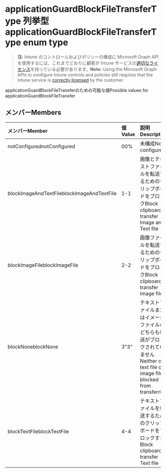 # <a name="applicationguardblockfiletransfertype-enum-type"></a><span data-ttu-id="b1e6c-101">applicationGuardBlockFileTransferType 列挙型</span><span class="sxs-lookup"><span data-stu-id="b1e6c-101">applicationGuardBlockFileTransferType enum type</span></span>

> <span data-ttu-id="b1e6c-102">**注:** Intune のコントロールおよびポリシーの構成に Microsoft Graph API を使用するには、これまでどおりに顧客が Intune サービスの[適切なライセンス](https://go.microsoft.com/fwlink/?linkid=839381)を持っている必要があります。</span><span class="sxs-lookup"><span data-stu-id="b1e6c-102">**Note:** Using the Microsoft Graph APIs to configure Intune controls and policies still requires that the Intune service is [correctly licensed](https://go.microsoft.com/fwlink/?linkid=839381) by the customer.</span></span>

<span data-ttu-id="b1e6c-103">applicationGuardBlockFileTransferのための可能な値</span><span class="sxs-lookup"><span data-stu-id="b1e6c-103">Possible values for applicationGuardBlockFileTransfer</span></span>
## <a name="members"></a><span data-ttu-id="b1e6c-104">メンバー</span><span class="sxs-lookup"><span data-stu-id="b1e6c-104">Members</span></span>
|<span data-ttu-id="b1e6c-105">メンバー</span><span class="sxs-lookup"><span data-stu-id="b1e6c-105">Member</span></span>|<span data-ttu-id="b1e6c-106">値</span><span class="sxs-lookup"><span data-stu-id="b1e6c-106">Value</span></span>|<span data-ttu-id="b1e6c-107">説明</span><span class="sxs-lookup"><span data-stu-id="b1e6c-107">Description</span></span>|
|:---|:---|:---|
|<span data-ttu-id="b1e6c-108">notConfigured</span><span class="sxs-lookup"><span data-stu-id="b1e6c-108">notConfigured</span></span>|<span data-ttu-id="b1e6c-109">0</span><span class="sxs-lookup"><span data-stu-id="b1e6c-109">0%</span></span>|<span data-ttu-id="b1e6c-110">未構成</span><span class="sxs-lookup"><span data-stu-id="b1e6c-110">Not configured</span></span>|
|<span data-ttu-id="b1e6c-111">blockImageAndTextFile</span><span class="sxs-lookup"><span data-stu-id="b1e6c-111">blockImageAndTextFile</span></span>|<span data-ttu-id="b1e6c-112">1</span><span class="sxs-lookup"><span data-stu-id="b1e6c-112">-1</span></span>|<span data-ttu-id="b1e6c-113">画像とテキストファイルを転送するためのクリップボードをブロック</span><span class="sxs-lookup"><span data-stu-id="b1e6c-113">Block clipboard to transfer Image and Text file</span></span>|
|<span data-ttu-id="b1e6c-114">blockImageFile</span><span class="sxs-lookup"><span data-stu-id="b1e6c-114">blockImageFile</span></span>|<span data-ttu-id="b1e6c-115">2</span><span class="sxs-lookup"><span data-stu-id="b1e6c-115">-2</span></span>|<span data-ttu-id="b1e6c-116">画像ファイルを転送するためのクリップボードをブロック</span><span class="sxs-lookup"><span data-stu-id="b1e6c-116">Block clipboard to transfer Image file</span></span>|
|<span data-ttu-id="b1e6c-117">blockNone</span><span class="sxs-lookup"><span data-stu-id="b1e6c-117">blockNone</span></span>|<span data-ttu-id="b1e6c-118">3</span><span class="sxs-lookup"><span data-stu-id="b1e6c-118">"3"</span></span>|<span data-ttu-id="b1e6c-119">テキストファイルまたはイメージファイルのどちらも転送がブロックされていません</span><span class="sxs-lookup"><span data-stu-id="b1e6c-119">Neither of text file or image file is blocked from transferring</span></span>|
|<span data-ttu-id="b1e6c-120">blockTextFile</span><span class="sxs-lookup"><span data-stu-id="b1e6c-120">blockTextFile</span></span>|<span data-ttu-id="b1e6c-121">4</span><span class="sxs-lookup"><span data-stu-id="b1e6c-121">-4</span></span>|<span data-ttu-id="b1e6c-122">テキストファイルを転送するためのクリップボードをブロックする</span><span class="sxs-lookup"><span data-stu-id="b1e6c-122">Block clipboard to transfer Text file</span></span>|








